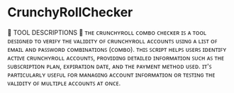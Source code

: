 # CrunchyRollChecker
🥷 TOOL DESCRIPTIONS 🥷
ᴛʜᴇ ᴄʀᴜɴᴄʜʏʀᴏʟʟ ᴄᴏᴍʙᴏ ᴄʜᴇᴄᴋᴇʀ ɪꜱ ᴀ ᴛᴏᴏʟ ᴅᴇꜱɪɢɴᴇᴅ ᴛᴏ ᴠᴇʀɪꜰʏ ᴛʜᴇ ᴠᴀʟɪᴅɪᴛʏ ᴏꜰ ᴄʀᴜɴᴄʜʏʀᴏʟʟ ᴀᴄᴄᴏᴜɴᴛꜱ ᴜꜱɪɴɢ ᴀ ʟɪꜱᴛ ᴏꜰ ᴇᴍᴀɪʟ ᴀɴᴅ ᴘᴀꜱꜱᴡᴏʀᴅ ᴄᴏᴍʙɪɴᴀᴛɪᴏɴꜱ (ᴄᴏᴍʙᴏ). ᴛʜɪꜱ ꜱᴄʀɪᴘᴛ ʜᴇʟᴘꜱ ᴜꜱᴇʀꜱ ɪᴅᴇɴᴛɪꜰʏ ᴀᴄᴛɪᴠᴇ ᴄʀᴜɴᴄʜʏʀᴏʟʟ ᴀᴄᴄᴏᴜɴᴛꜱ, ᴘʀᴏᴠɪᴅɪɴɢ ᴅᴇᴛᴀɪʟᴇᴅ ɪɴꜰᴏʀᴍᴀᴛɪᴏɴ ꜱᴜᴄʜ ᴀꜱ ᴛʜᴇ ꜱᴜʙꜱᴄʀɪᴘᴛɪᴏɴ ᴘʟᴀɴ, ᴇxᴘɪʀᴀᴛɪᴏɴ ᴅᴀᴛᴇ, ᴀɴᴅ ᴛʜᴇ ᴘᴀʏᴍᴇɴᴛ ᴍᴇᴛʜᴏᴅ ᴜꜱᴇᴅ. ɪᴛ'ꜱ ᴘᴀʀᴛɪᴄᴜʟᴀʀʟʏ ᴜꜱᴇꜰᴜʟ ꜰᴏʀ ᴍᴀɴᴀɢɪɴɢ ᴀᴄᴄᴏᴜɴᴛ ɪɴꜰᴏʀᴍᴀᴛɪᴏɴ ᴏʀ ᴛᴇꜱᴛɪɴɢ ᴛʜᴇ ᴠᴀʟɪᴅɪᴛʏ ᴏꜰ ᴍᴜʟᴛɪᴘʟᴇ ᴀᴄᴄᴏᴜɴᴛꜱ ᴀᴛ ᴏɴᴄᴇ.

